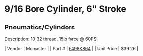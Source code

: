 # 9/16 Bore Cylinder, 6" Stroke
## Pneumatics/Cylinders
Description: 	10-32 thread, 15lb force @ 60PSI 

| Vendor | Mcmaster | 
| Part # | [6498K864](http://www.mcmaster.com/) | 
| Unit Price | $39.26 | 
